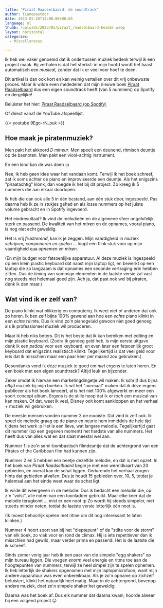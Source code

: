 ```yaml
---
title: 'Piraat Raadselbaard: de soundtrack'
author: tiamopastoor
date: 2023-05-28T14:00:00+00:00
language: nl
thumb: /uploads/2023/03/piraat_raadselbaard-header.webp
layout: horizontal
categories:
  - Miscellaneous

---
```

Ik heb wel vaker genoemd dat ik ondertussen muziek bedenk terwijl ik een project maak. Bij verhalen is dat het sterkst: in mijn hoofd wordt het haast automatisch een _musical_, zonder dat ik er veel voor hoef te doen.

Dit artikel is dan ook kort en kan weinig vertellen over dit vrij onbewuste proces. Maar ik wilde even mededelen dat mijn nieuwe boek [Piraat Raadselbaard](/books/piraat-raadselbaard/) dus een eigen soundtrack heeft (van 5 nummers) op Spotify en dergelijke! 

Beluister het hier: [Piraat Raadselbaard (op Spotify)][1]

Of direct vanaf de YouTube afspeellijst.

<!--- https://youtu.be/9Ego-rN_ouk?list=OLAK5uy_mjSxDpb-WC6DV-ZpNJLRMriX89lyukx0k --->
{{< youtube 9Ego-rN_ouk >}}

## Hoe maak je piratenmuziek?

Men pakt het akkoord _D mineur_. Men speelt een deunend, ritmisch deuntje op de basnoten. Men pakt een viool-achtig instrument.

En een kind kan de was doen :p

Nee, ik heb geen idee waar het vandaan komt. Terwijl ik het boek schreef, zat ik soms achter de piano en improviseerde een deuntje. Als het enigszins "piraatachtig" klonk, dan voegde ik het bij dit project. Zo kreeg ik 5 nummers die aan elkaar doorlopen.

Ik heb die dan ook alle 5 in één bestand, aan één stuk door, ingespeeld. Pas daarna heb ik ze in stukjes gehad en als losse nummers op het juiste volume gebracht en in Spotify ingevoerd.

Het eindresultaat? Ik vind de melodieën en de algemene sfeer ongelofelijk sterk en passend. De kwaliteit van het _mixen_ en de opnames, vooral piano, is nog niet echt geweldig.

Het is vrij _frustrerend_, kan ik je zeggen. Mijn vaardigheid in muziek _schrijven, componeren en spelen_ ... loopt een flink stuk voor op mijn vaardigheid qua _opnemen en mixen_. 

(En mijn budget voor fatsoenlijke apparatuur. Al deze muziek is ingespeeld op een klein plastic keyboard dat naast mijn laptop ligt, en bewerkt op een laptop die zo langzaam is dat opnames een seconde vertraging erin hebben zitten. Dus de _timing_ van sommige elementen in de laatste versie zal vast nog steeds niet helemaal goed zijn. Ach ja, dat past ook wel bij piraten, denk ik dan maar.)

## Wat vind ik er zelf van?

De piano klinkt wat blikkerig en computerig. Ik weet niet of anderen dat ook zo horen. Ik ben zelf bijna 100% gewend aan hoe een _echte_ piano klinkt in een _echte_ ruimte. Dus ik vind zo'n pianogeluid gewoon niet goed genoeg als ik professioneel muziek wil produceren. 

Maar ik heb niks beters. Dit is het beste dat ik kan bereiken met editing en mijn plastic keyboard. (Zodra ik genoeg geld heb, is mijn eerste uitgave denk ik een _pedaal_ voor een keyboard, en even later een fatsoenlijk groot keyboard dat enigszins realistisch klinkt. Tegelijkertijd is dat veel geld voor iets dat ik misschien maar een paar keer per maand zou gebruiken.)

Desondanks vond ik deze muziek te goed om _niet_ ergens te laten horen. En een boek met een eigen soundtrack? Altijd leuk en bijzonder. 

Zeker omdat ik hiervan een marketingdingetje wil maken. Ik schrijf dus bijna _altijd_ muziek bij mijn boeken. Ik wil het "normaal" maken dat ik deze ergens publiceer als het boek lanceert, al is het niet 100% afgewerkt en meer een soort concept album. Ergens is de stille hoop dat ik er _toch_ een musical van kan maken. Of dat, weet ik veel, Disney ooit komt aankloppen en het verhaal + muziek wil gebruiken.

De meeste mensen vonden nummer 3 de mooiste. Dat vind ik zelf ook. Ik speel de melodie graag op de piano en neurie hem inmiddels de hele tijd tijdens het werk :p Het is een lieve, wat langere melodie. Tegelijkertijd gaat dit nummer (op een gegeven moment) het hardste van alle nummers. Het heeft dus van alles wat en dat slaat meestal wel aan.

Nummer 1 is zo'n semi-bombastisch filmdeuntje dat de achtergrond van een Pirates of the Caribbean film had kunnen zijn.

Nummer 2 en 5 hebben een beetje dezelfde melodie, en dat is met opzet. In het boek van _Piraat Raadselbaard_ begin je met een wereldkaart van 20 gebieden, en overal kan de schat liggen. Gedurende het verhaal zorgen hints dat gebieden afvallen. Dus je houdt 15 gebieden over, 10, 5, totdat je helemaal aan het einde weet waar de schat ligt.

Ik wilde dit weergeven in de melodie. Dus ik bedacht een melodie die, op z'n "volst", alle noten van een toonladder gebruikt. Maar elke keer dat de melodie terugkomt ... mist er een noot :p Zo wordt hij steeds simpeler, met steeds minder noten, totdat de laatste versie letterlijk één noot is. 

(Ik moest behoorlijk spelen met ritme om dit nog interessant te laten klinken.)

Nummer 4 hoort soort van bij het "dieptepunt" of de "stilte voor de storm" van elk boek, zo vlak voor en rond de climax. Hij is iets repetitiever dan ik misschien had gewild, maar verder prima en passend. Het is de laatste die ik schreef. 

Sinds zomer vorig jaar heb ik een paar van die simpele "egg shakers" op mijn bureau liggen. Die voegen _enorm_ veel energie en ritme toe aan de hoogtepunten van nummers, terwijl ze heel simpel zijn te spelen opnemen. Ik heb letterlijk de shakers opgenomen met mijn laptopmicrofoon, want mijn andere apparatuur was even onbereikbaar. Als je zo'n opname op zichzelf beluistert, klinkt het natuurlijk heel matig. Maar in de achtergrond, bovenop andere muziek, doet zo'n simpele shaker het geweldig.

Daarna was het boek af. Dus elk nummer dat daarna kwam, hoorde alweer bij een volgend project 😉

 [1]: https://open.spotify.com/album/3gi7DfgDJXM1E2cqZu2aal